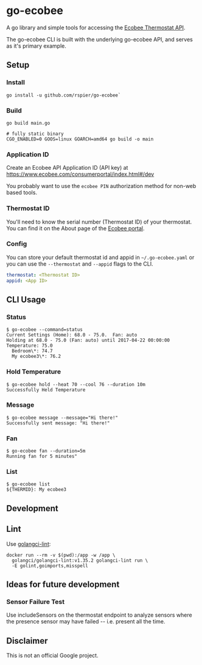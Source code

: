 # go-ecobee

A go library and simple tools for accessing the
[Ecobee Thermostat API](https://www.ecobee.com/home/developer/api/documentation/v1).

The go-ecobee CLI is built with the underlying go-ecobee API, and
serves as it's primary example.

## Setup

### Install

```
go install -u github.com/rspier/go-ecobee`
```

### Build

```
go build main.go

# fully static binary
CGO_ENABLED=0 GOOS=linux GOARCH=amd64 go build -o main
```

### Application ID

Create an Ecobee API Application ID (API key) at
https://www.ecobee.com/consumerportal/index.html#/dev

You probably want to use the `ecobee PIN` authorization method for non-web based
tools.

### Thermostat ID

You'll need to know the serial number (Thermostat ID) of your
thermostat.  You can find it on the About page of the
[Ecobee portal](https://www.ecobee.com/consumerportal/index.html).

### Config

You can store your default thermostat id and appid in
`~/.go-ecobee.yaml` or you can use the `--thermostat` and `--appid`
flags to the CLI.

```yaml
thermostat: <Thermostat ID>
appid: <App ID>
```

## CLI Usage

### Status

```shell
$ go-ecobee --command=status
Current Settings (Home): 68.0 - 75.0.  Fan: auto
Holding at 68.0 - 75.0 (Fan: auto) until 2017-04-22 00:00:00
Temperature: 75.0
  Bedroom\*: 74.7
  My ecobee3\*: 76.2
```

### Hold Temperature

```shell
$ go-ecobee hold --heat 70 --cool 76 --duration 10m
Successfully Held Temperature
```

### Message

```shell
$ go-ecobee message --message="Hi there!"
Successfully sent message: "Hi there!"
```

### Fan

```shell
$ go-ecobee fan --duration=5m
Running fan for 5 minutes"
```

### List

```shell
$ go-ecobee list
${THERMID}: My ecobee3
```

## Development

## Lint

Use [golangci-lint](https://golangci-lint.run/):

```shell
docker run --rm -v $(pwd):/app -w /app \
  golangci/golangci-lint:v1.35.2 golangci-lint run \
  -E golint,goimports,misspell
```

## Ideas for future development

### Sensor Failure Test

Use includeSensors on the thermostat endpoint to analyze sensors where
the presence sensor may have failed -- i.e. present all the time.

## Disclaimer

This is not an official Google project.
